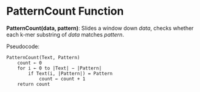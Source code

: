 # PatternCount Function
**PatternCount(data, pattern)**: Slides a window down *data*, checks whether each k-mer substring of *data* matches *pattern*.

Pseudocode:


    PatternCount(Text, Pattern)
        count ← 0
        for i ← 0 to |Text| − |Pattern|
            if Text(i, |Pattern|) = Pattern
                count ← count + 1
        return count
